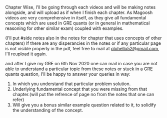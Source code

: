Chapter Wise, I'll be going through each videos and will be making notes alongside, 
and will upload as if when I finish each chapter. 
As Magoosh videos are very comprehensive in itself, as they give all fundamental concepts which are used in GRE quants 
(or in general in mathematical reasoning for other similar exam) coupled with examples.

(I'll put #side notes also in the notes for chapter that uses concepts of other chapters)
If there are any disperancies in the notes or if any particular page is not visible properly in the pdf, 
feel free to mail at olohello52@gmail.com, I'll reupload it again.

and after I give my GRE on 6th Nov 2020 one can mail in case you are not able to understand a particular topic from these notes 
or stuck in a GRE quants question, I'll be happy to answer your queries in way: 
1) In which you understand that particular problem solution.
2) Underlying fundamental concept that you were missing from that chapter.(will put the refrence of page no from the notes that one can refer) 
3) Will give you a bonus similar example question related to it, to solidify the understanding of the concept.
